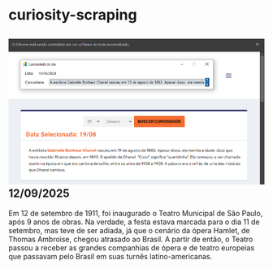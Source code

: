 # curiosity-scraping
![Budget](./execucao.png)
12/09/2025
-
Em 12 de setembro de 1911, foi inaugurado o Teatro Municipal de São Paulo, após 9 anos de obras. Na verdade, a festa estava marcada para o dia 11 de setembro, mas teve de ser adiada, já que o cenário da ópera Hamlet, de Thomas Ambroise, chegou atrasado ao Brasil. A partir de então, o Teatro passou a receber as grandes companhias de ópera e de teatro europeias que passavam pelo Brasil em suas turnês latino-americanas.
